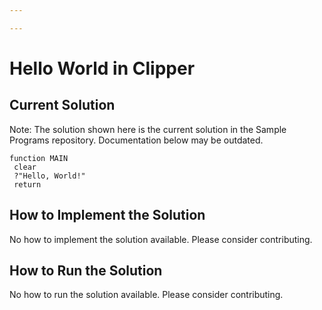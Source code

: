 ```yaml
---

---
```


# Hello World in Clipper

## Current Solution

Note: The solution shown here is the current solution in the Sample Programs repository. Documentation below may be outdated.

```Clipper
function MAIN
 clear
 ?"Hello, World!"
 return

```

## How to Implement the Solution

No how to implement the solution available. Please consider contributing.

## How to Run the Solution

No how to run the solution available. Please consider contributing.